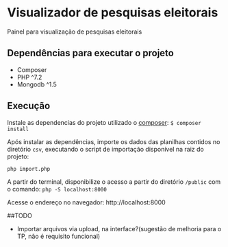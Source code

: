 # Visualizador de pesquisas eleitorais

Painel para visualização de pesquisas eleitorais

## Dependências para executar o projeto

- Composer
- PHP ^7.2
- Mongodb ^1.5

## Execução

Instale as dependencias do projeto utilizado o [composer](https://getcomposer.org/download/ "Composer download"): `$ composer install`

Após instalar as dependências, importe os dados das planilhas contidos no diretório `csv`, executando o script de importação disponível na raiz do projeto:

`php import.php`

A partir do terminal, disponibilize o acesso a partir do diretório `/public` com o comando: `php -S localhost:8000`

Acesse o endereço no navegador: http://localhost:8000

##TODO
- Importar arquivos via upload, na interface?(sugestão de melhoria para o TP, não é requisito funcional)